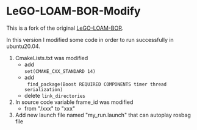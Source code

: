 # LeGO-LOAM-BOR-Modify
This is a fork of the original [LeGO-LOAM-BOR](https://github.com/facontidavide/LeGO-LOAM-BOR/tree/speed_optimization).

In this version I modified some code in order to run successfully in ubuntu20.04.

1. CmakeLists.txt  was modified 
    * add     
   ``` set(CMAKE_CXX_STANDARD 14) ```
    * add  
    ``` find_package(Boost REQUIRED COMPONENTS timer thread serialization)```
    * delete
    ``` link_directories ```
2. In source code variable frame_id was modified
    * from "/xxx" to "xxx"
3. Add new launch file named  "my_run.launch" that can autoplay rosbag file
